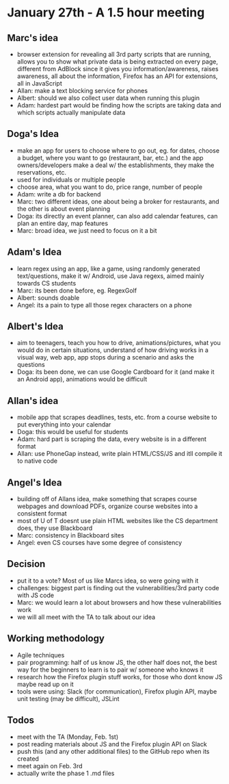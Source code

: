 # January 27th - A 1.5 hour meeting

## Marc's idea
- browser extension for revealing all 3rd party scripts that are running, allows you to show what private data is being extracted on every page, different from AdBlock since it gives you information/awareness, raises awareness, all about the information, Firefox has an API for extensions, all in JavaScript
- Allan: make a text blocking service for phones
- Albert: should we also collect user data when running this plugin
- Adam: hardest part would be finding how the scripts are taking data and which scripts actually manipulate data

## Doga's Idea
- make an app for users to choose where to go out, eg. for dates, choose a budget, where you want to go (restaurant, bar, etc.) and the app owners/developers make a deal w/ the establishments, they make the reservations, etc.
- used for individuals or multiple people
- choose area, what you want to do, price range, number of people
- Adam: write a db for backend
- Marc: two different ideas, one about being a broker for restaurants, and the other is about event planning
- Doga: its directly an event planner, can also add calendar features, can plan an entire day, map features
- Marc: broad idea, we just need to focus on it a bit

## Adam's Idea
- learn regex using an app, like a game, using randomly generated text/questions, make it w/ Android, use Java regexs, aimed mainly towards CS students
- Marc: its been done before, eg. RegexGolf
- Albert: sounds doable
- Angel: its a pain to type all those regex characters on a phone

## Albert's Idea
- aim to teenagers, teach you how to drive, animations/pictures, what you would do in certain situations, understand of how driving works in a visual way, web app, app stops during a scenario and asks the questions
- Doga: its been done, we can use Google Cardboard for it (and make it an Android app), animations would be difficult

## Allan's idea
- mobile app that scrapes deadlines, tests, etc. from a course website to put everything into your calendar
- Doga: this would be useful for students
- Adam: hard part is scraping the data, every website is in a different format
- Allan: use PhoneGap instead, write plain HTML/CSS/JS and itll compile it to native code

## Angel's Idea
- building off of Allans idea, make something that scrapes course webpages and download PDFs, organize course websites into a consistent format
- most of U of T doesnt use plain HTML websites like the CS department does, they use Blackboard
- Marc: consistency in Blackboard sites
- Angel: even CS courses have some degree of consistency

## Decision
- put it to a vote? Most of us like Marcs idea, so were going with it
- challenges: biggest part is finding out the vulnerabilities/3rd party code with JS code
- Marc: we would learn a lot about browsers and how these vulnerabilities work
- we will all meet with the TA to talk about our idea

## Working methodology
- Agile techniques
- pair programming: half of us know JS, the other half does not, the best way for the beginners to learn is to pair w/ someone who knows it
- research how the Firefox plugin stuff works, for those who dont know JS maybe read up on it
- tools were using: Slack (for communication), Firefox plugin API, maybe unit testing (may be difficult), JSLint 

## Todos
- meet with the TA (Monday, Feb. 1st)
- post reading materials about JS and the Firefox plugin API on Slack
- push this (and any other additional files) to the GitHub repo when its created
- meet again on Feb. 3rd
- actually write the phase 1 .md files
